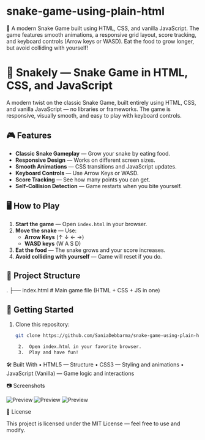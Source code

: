 # snake-game-using-plain-html
🐍 A modern Snake Game built using HTML, CSS, and vanilla JavaScript. The game features smooth animations, a responsive grid layout, score tracking, and keyboard controls (Arrow keys or WASD). Eat the food to grow longer, but avoid colliding with yourself!


# 🐍 Snakely — Snake Game in HTML, CSS, and JavaScript

A modern twist on the classic Snake Game, built entirely using HTML, CSS, and vanilla JavaScript — no libraries or frameworks. The game is responsive, visually smooth, and easy to play with keyboard controls.

## 🎮 Features
- **Classic Snake Gameplay** — Grow your snake by eating food.
- **Responsive Design** — Works on different screen sizes.
- **Smooth Animations** — CSS transitions and JavaScript updates.
- **Keyboard Controls** — Use Arrow Keys or WASD.
- **Score Tracking** — See how many points you can get.
- **Self-Collision Detection** — Game restarts when you bite yourself.

## 🖥️ How to Play
1. **Start the game** — Open `index.html` in your browser.
2. **Move the snake** — Use:
   - **Arrow Keys** (↑ ↓ ← →)  
   - **WASD keys** (W A S D)
3. **Eat the food** — The snake grows and your score increases.
4. **Avoid colliding with yourself** — Game will reset if you do.

## 📂 Project Structure
.
├── index.html   # Main game file (HTML + CSS + JS in one)

## 🚀 Getting Started
1. Clone this repository:
   ```bash
   git clone https://github.com/SaniaDebbarma/snake-game-using-plain-html/tree/main

   	2.	Open index.html in your favorite browser.
	3.	Play and have fun!

🛠️ Built With
	•	HTML5 — Structure
	•	CSS3 — Styling and animations
	•	JavaScript (Vanilla) — Game logic and interactions

📷 Screenshots

![Preview]( interface.jpg) 
![Preview]( loading.jpg) 
![Preview]( gameover.jpg) 




📜 License

This project is licensed under the MIT License — feel free to use and modify.

